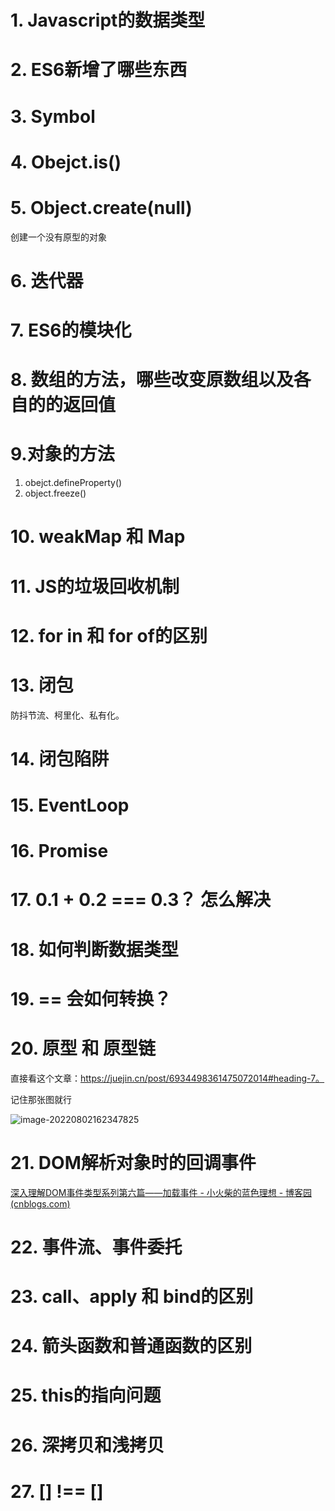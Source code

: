 # 1. Javascript的数据类型

# 2. ES6新增了哪些东西

# 3. Symbol

# 4. Obejct.is()

# 5. Object.create(null)

创建一个没有原型的对象

# 6. 迭代器

# 7. ES6的模块化

# 8. 数组的方法，哪些改变原数组以及各自的的返回值

# 9.对象的方法

1. obejct.defineProperty()
2. object.freeze()

# 10. weakMap 和 Map

# 11. JS的垃圾回收机制

# 12. for in  和  for of的区别

# 13. 闭包

防抖节流、柯里化、私有化。

# 14. 闭包陷阱

# 15. EventLoop

# 16. Promise

# 17. 0.1 + 0.2 === 0.3？ 怎么解决



# 18. 如何判断数据类型

# 19. == 会如何转换？

# 20. 原型 和 原型链

直接看这个文章：https://juejin.cn/post/6934498361475072014#heading-7。

记住那张图就行

![image-20220802162347825](C:\Users\fujiaxu\AppData\Roaming\Typora\typora-user-images\image-20220802162347825.png)

# 21. DOM解析对象时的回调事件

[深入理解DOM事件类型系列第六篇——加载事件 - 小火柴的蓝色理想 - 博客园 (cnblogs.com)](https://www.cnblogs.com/xiaohuochai/p/6375372.html)

# 22. 事件流、事件委托

# 23. call、apply 和 bind的区别

# 24. 箭头函数和普通函数的区别

# 25. this的指向问题

# 26. 深拷贝和浅拷贝

# 27. [] !== []

